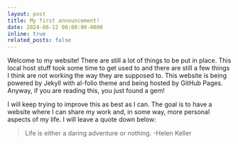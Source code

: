 ```yaml
---
layout: post
title: My first announcement!
date: 2024-06-12 00:00:00-0000
inline: true
related_posts: false
---
```


Welcome to my website! There are still a lot of things to be put in place. This local host stuff took some time to get used to and there are still a few things I think are not working the way they are supposed to. This website is being powered by Jekyll with al-folio theme and being hosted by GitHub Pages. Anyway, if you are reading this, you just found a gem!

I will keep trying to improve this as best as I can. The goal is to have a website where I can share my work and, in some way, more personal aspects of my life. I will leave a quote down below:

> Life is either a daring adventure or nothing.
> -Helen Keller